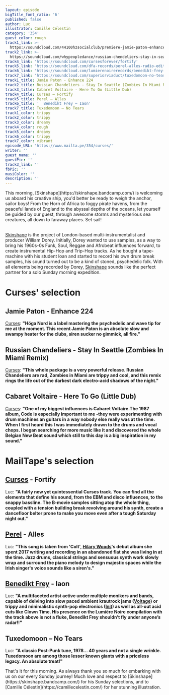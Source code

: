 ```yaml
---
layout: episode
bigTitle_font_ratio: '6'
published: false
author: Luc
illustrator: Camille Célestin
category: '354'
guest_color: rough
track1_link: >-
  https://soundcloud.com/44100hzsocialclub/premiere-jamie-paton-enhance-hoga-nord-rekords-2019?in=44100hzsocialclub/sets/premiere-january-2019
track2_link: >-
  https://soundcloud.com/whypeopledance/russian-chendeliers-stay-in-seattle-zombies-in-miami-mix-samo-us
track4_link: 'https://soundcloud.com/cursesforever/fortify'
track5_link: 'https://soundcloud.com/dfa-records/perel-alles-radio-edit'
track6_link: 'https://soundcloud.com/lumierenoirerecords/benedikt-frey-iaon'
track7_link: 'https://soundcloud.com/superiorviaduct/tuxedomoon-no-tears'
track1_title: Jamie Paton - Enhance 224
track2_title: Russian Chandeliers - Stay In Seattle (Zombies In Miami Remix)
track3_title: Cabaret Voltaire - Here To Go (Little Dub)
track4_title: Curses – Fortify
track5_title: Perel – Alles
track6_title: '  Benedikt Frey – Iaon'
track7_title: Tuxedomoon – No Tears
track1_color: trippy
track2_color: trippy
track3_color: dreamy
track4_color: rough
track5_color: dreamy
track6_color: trippy
track7_color: vibrant
episode_URL: 'https://www.mailta.pe/354/curses/'
writer: ''
guest_name: ''
guestPic: ''
track3_link: ''
fbPic: ''
musiColor: ''
description: ''
---
```

<p id="introduction"> This morning, [Skinshape](https://skinshape.bandcamp.com/) is welcoming us aboard his creative ship, you'd better be ready to weigh the anchor, sailor boys! From the Horn of Africa to foggy pirate havens, from the peaceful lands of England to the abyssal depths of the oceans, let yourself be guided by our guest, through awesome storms and mysterious sea creatures, all down to faraway places. Set sail!
<br><br>

[Skinshape](https://skinshape.bandcamp.com/) is the project of London-based multi-instrumentalist and producer William Dorey. Initially, Dorey wanted to use samples, as a way to bring his 1960s-0s Funk, Soul, Reggae and Afrobeat influences forward, to create instrumental Hip-Hop and Trip-Hop tracks. As he bought a tape-machine with his student loan and started to record his own drum break samples, his sound turned out to be a kind of stoned, psychedelic folk. With all elements being recorded by Dorey, [Skinshape](https://skinshape.bandcamp.com/) sounds like the perfect partner for a solo Sunday morning expedition.
</p>


# Curses' selection



## Jamie Paton - Enhance 224
[Curses](https://soundcloud.com/cursesforever/): **"**Höga Nord is a label mastering the psychedelic and wave tip for me at the moment. This recent Jamie Paton is an absolute slow and swampy heater for the clubs, siren sucker no gimmick, all fire.**"**

## Russian Chandeliers - Stay In Seattle (Zombies In Miami Remix)
[Curses](https://soundcloud.com/cursesforever/): **"**This whole package is a very powerful release. Russian Chandeliers are rad, Zombies in Miami are trippy and cool, and this remix rings the life out of the darkest dark electro-acid shadows of the night.**"**

## Cabaret Voltaire - Here To Go (Little Dub)
[Curses](https://soundcloud.com/cursesforever/): **"**One of my biggest influences is Cabaret Voltaire.The 1987 album, Code is especially important to me -they were experimenting with drum machines an guitars in a way nobody else really was at the time. When I first heard this I was immediately drawn to the drums and vocal chops. I began searching for more music like it and discovered the whole Belgian New Beat sound which still to this day is a big inspiration in my sound.**"**


# MailTape's selection

## [Curses](https://soundcloud.com/cursesforever/) - Fortify
Luc: **"**A fairly new yet quintessential Curses track. You can find all the elements that define his sound, from the EBM and disco influences, to the snappy bassline. The B-movie samples sitting atop the whole thing, coupled with a tension building break revolving around his synth, create a dancefloor belter prone to make you move even after a tough Saturday night out.**"**

## [Perel](https://soundcloud.com/perel-music/) - Alles
Luc: **"**This song is taken from 'Colt', [Hilary Woods](https://hilarywoodsmusic.bandcamp.com/)'s debut album she spent 2017 writing and recording in an abandoned flat she was living in at the time.  Jazz drums, classical strings and sensuous synth work slowly wrap and surround the piano melody to design majestic spaces while the Irish singer's voice sounds like a siren's.**"**

## [Benedikt Frey](https://soundcloud.com/freybenedikt/) - Iaon
Luc: **"**A multifaceted artist active under multiple monikers and bands, capable of delving into slow paced ambient krautrock jams ([Voltage](keys21.bandcamp.com/releases]Keys–Voltage/)) or trippy and minimalistic synth-pop electronics ([Init](https://iinit.bandcamp.com/track/talking-about-talking-2/)) as well as all-out acid cuts like Clown Time. His presence on the Lumière Noire compilation with the track above is not a fluke, Benedikt Frey shouldn’t fly under anyone’s radar!!**"**

## Tuxedomoon – No Tears
Luc: **"**A classic Post-Punk tune, 1978… 40 years and not a single wrinkle. Tuxedomoon are among those lesser known giants with a priceless legacy. An absolute treat!**"**



<p id="outroduction">That's it for this morning. As always thank you so much for embarking with us on our every Sunday journey! Much love and respect to [Skinshape](https://skinshape.bandcamp.com/) for his Sunday selections, and to [Camille Célestin](https://camillecelestin.com/) for her stunning illustration. </p>

